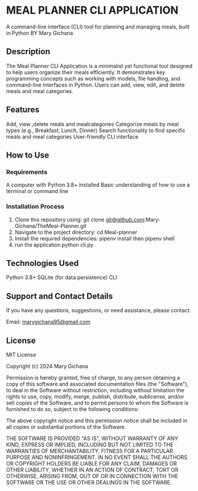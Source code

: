 # MEAL PLANNER CLI APPLICATION

A command-line interface (CLI) tool for planning and managing meals, built in Python
BY Mary Gichana

## Description

The Meal Planner CLI Application is a minimalist yet functional tool designed to help users organize their meals efficiently. It demonstrates key programming concepts such as working with models, file handling, and command-line interfaces in Python. Users can add, view, edit, and delete meals and meal categories.

## Features

Add, view ,delete meals and mealcategories
Categorize meals by meal types (e.g., Breakfast, Lunch, Dinner)
Search functionality to find specific meals and meal categories
User-friendly CLI interface

## How to Use

### Requirements

A computer with Python 3.8+ installed
Basic understanding of how to use a terminal or command line

### Installation Process

1. Clone this repository using:
   git clone git@github.com:Mary-Gichana/TheMeal-Planner.git
2. Navigate to the project directory:
   cd Meal-planner
3. Install the required dependencies:
   pipenv install
   then pipenv shell
4. run the application
   python cli.py

## Technologies Used

Python 3.8+
SQLite (for data persistence)
CLI

## Support and Contact Details

If you have any questions, suggestions, or need assistance, please contact:

Email: marygichana95@gmail.com

## License

MIT License

Copyright (c) 2024 Mary Gichana

Permission is hereby granted, free of charge, to any person obtaining a copy
of this software and associated documentation files (the "Software"), to deal
in the Software without restriction, including without limitation the rights
to use, copy, modify, merge, publish, distribute, sublicense, and/or sell
copies of the Software, and to permit persons to whom the Software is
furnished to do so, subject to the following conditions:

The above copyright notice and this permission notice shall be included in all
copies or substantial portions of the Software.

THE SOFTWARE IS PROVIDED "AS IS", WITHOUT WARRANTY OF ANY KIND, EXPRESS OR
IMPLIED, INCLUDING BUT NOT LIMITED TO THE WARRANTIES OF MERCHANTABILITY,
FITNESS FOR A PARTICULAR PURPOSE AND NONINFRINGEMENT. IN NO EVENT SHALL THE
AUTHORS OR COPYRIGHT HOLDERS BE LIABLE FOR ANY CLAIM, DAMAGES OR OTHER
LIABILITY, WHETHER IN AN ACTION OF CONTRACT, TORT OR OTHERWISE, ARISING FROM,
OUT OF OR IN CONNECTION WITH THE SOFTWARE OR THE USE OR OTHER DEALINGS IN THE
SOFTWARE.
